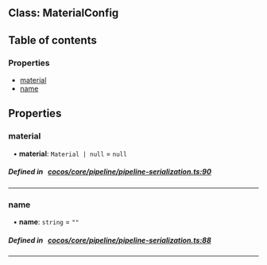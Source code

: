 
## Class: MaterialConfig





<div class="table-of-content">
<h2>Table of contents</h2>


### Properties

- [ material](#material)
- [ name](#name)
</div>

## Properties


### material
<div style="margin-left: 10px;">




•  **material**:
`Material | null`  = `null`
</div>

##### Defined in &nbsp;   [cocos/core/pipeline/pipeline-serialization.ts:90](https://github.com/cocos-creator/engine/blob/c7bf6b8a9/cocos/core/pipeline/pipeline-serialization.ts#L90)&nbsp;


___


### name
<div style="margin-left: 10px;">




•  **name**:
`string`  = `""`
</div>

##### Defined in &nbsp;   [cocos/core/pipeline/pipeline-serialization.ts:88](https://github.com/cocos-creator/engine/blob/c7bf6b8a9/cocos/core/pipeline/pipeline-serialization.ts#L88)&nbsp;


___

<!---->



